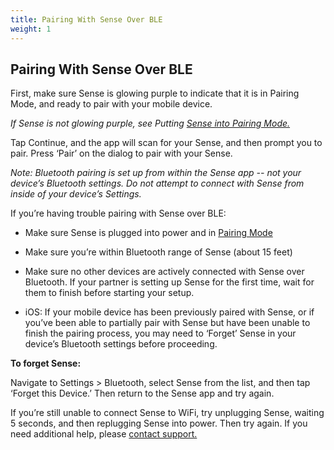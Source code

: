 ```yaml
---
title: Pairing With Sense Over BLE
weight: 1
---
```


## Pairing With Sense Over BLE

First, make sure Sense is glowing purple to indicate that it is in Pairing Mode, and ready to pair with your mobile device. 

*If Sense is not glowing purple, see Putting [Sense into Pairing Mode.](http://guide.hello.is/troubleshoot/pairing-mode/)*

Tap Continue, and the app will scan for your Sense, and then prompt you to pair. Press ‘Pair’ on the dialog to pair with your Sense. 

*Note: Bluetooth pairing is set up from within the Sense app -- not your device’s Bluetooth settings. Do not attempt to connect with Sense from inside of your device’s Settings.*

If you’re having trouble pairing with Sense over BLE:

- Make sure Sense is plugged into power and in [Pairing Mode](http://guide.hello.is/troubleshoot/pairing-mode/)

- Make sure you’re within Bluetooth range of Sense (about 15 feet)

- Make sure no other devices are actively connected with Sense over Bluetooth. If your partner is setting up Sense for the first time, wait for them to finish before starting your setup.

- iOS: If your mobile device has been previously paired with Sense, or if you’ve been able to partially pair with Sense but have been unable to finish the pairing process, you may need to ‘Forget’ Sense in your device’s Bluetooth settings before proceeding. 

**To forget Sense:**

Navigate to Settings > Bluetooth, select Sense from the list, and then tap ‘Forget this Device.’ Then return to the Sense app and try again.


If you’re still unable to connect Sense to WiFi, try unplugging Sense, waiting 5 seconds, and then replugging Sense into power. Then try again. If you need additional help, please [contact support.](https://support.hello.is/hc/en-us/requests/new)